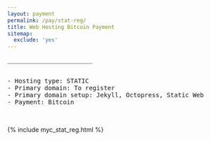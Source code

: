 ```yaml
---
layout: payment
permalink: /pay/stat-reg/
title: Web Hosting Bitcoin Payment
sitemap:
  exclude: 'yes'
---
```



<pre style="text-align:left">
_______________________


- Hosting type: STATIC
- Primary domain: To register
- Primary domain setup: Jekyll, Octopress, Static Web
- Payment: Bitcoin

_______________________
</pre>

{% include myc_stat_reg.html %}
